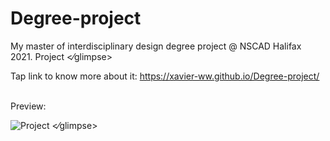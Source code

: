 # Degree-project
My master of interdisciplinary design degree project @ NSCAD Halifax 2021.
Project <⁄glimpse>

Tap link to know more about it: https://xavier-ww.github.io/Degree-project/

<br />
Preview:

![Project <⁄glimpse>](https://github.com/Xavier-WW/Degree-project/blob/gh-pages/preview.gif)
